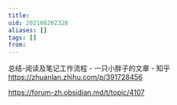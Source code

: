 ```yaml
---
title: 
uid: 202108202328
aliases: []
tags: []
from: 
---
```

总结-阅读及笔记工作流程 - 一只小胖子的文章 - 知乎
https://zhuanlan.zhihu.com/p/391728456

https://forum-zh.obsidian.md/t/topic/4107